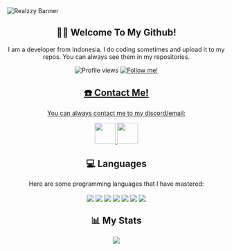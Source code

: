 <img align="center" src="https://raw.githubusercontent.com/then77/then77/main/REALZZY.jpg" alt="Realzzy Banner">
<h2></h2>

<h2 align="center">👋🏻 Welcome To My Github!</h2>

<p align="center">I am a developer from Indonesia. I do coding sometimes and upload it to my repos. You can always see them in my repositories.</p>
<p align="center">
  <img src="https://komarev.com/ghpvc/?username=then77&color=green" alt="Profile views">
  <a href="https://github.com/then77?tab=followers"><img src="https://img.shields.io/github/followers/then77.svg?style=social&label=Follow%20Me" alt="Follow me!">
</p>

<h2 align="center">☎️ Contact Me!</h2>
<p align="center">You can always contact me to my discord/email:
<p align="center">
  <a href="https://discord.com/users/962658658070704148">
    <img src="https://img.icons8.com/sf-black-filled/128/818cf8/discord.png" width="48" height="48"/>
  </a>
  <a href="mailto:hello@therealzzy.xyz">
    <img src="https://img.icons8.com/3d-fluency/188/null/gmail.png" width="48" height="48"/>
  </a>
</p>

<h2 align="center">💻 Languages</h2>

<p align="center">Here are some programming languages that I have mastered:</p>

<p align="center">
  <img align="center" src="https://progress-bar.dev/98?title=HTML5" />
  <img align="center" src="https://progress-bar.dev/95?title=CSS" />
  <img align="center" src="https://progress-bar.dev/95?title=Python" />
  <img align="center" src="https://progress-bar.dev/85?title=Javascript" />
  <img align="center" src="https://progress-bar.dev/75?title=PHP" />
  <img align="center" src="https://progress-bar.dev/50?title=Java" />
  <img align="center" src="https://progress-bar.dev/40?title=C%2B%2B" />
</p>

<h2 align="center">📊 My Stats</h1>
<p align="center">
  <img src="https://github-readme-stats.vercel.app/api?username=then77&show_icons=true&theme=blue-green&custom_title=My%20Github%20Stats!">
</p>
